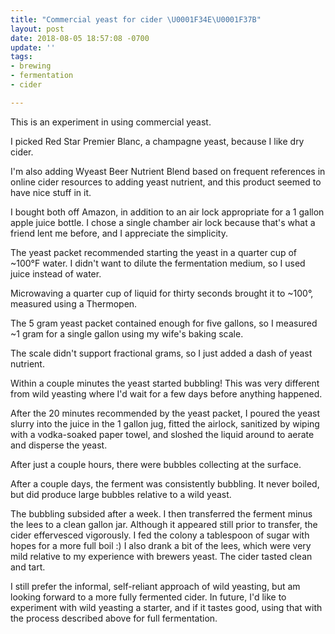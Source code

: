 ```yaml
---
title: "Commercial yeast for cider \U0001F34E\U0001F37B"
layout: post
date: 2018-08-05 18:57:08 -0700
update: ''
tags:
- brewing
- fermentation
- cider

---
```

This is an experiment in using commercial yeast.

I picked Red Star Premier Blanc, a champagne yeast, because I like dry cider.

I'm also adding Wyeast Beer Nutrient Blend based on frequent references in online cider resources to adding yeast nutrient, and this product seemed to have nice stuff in it.

I bought both off Amazon, in addition to an air lock appropriate for a 1 gallon apple juice bottle. I chose a single chamber air lock because that's what a friend lent me before, and I appreciate the simplicity.

The yeast packet recommended starting the yeast in a quarter cup of \~100°F water. I didn't want to dilute the fermentation medium, so I used juice instead of water.

Microwaving a quarter cup of liquid for thirty seconds brought it to \~100°, measured using a Thermopen.

The 5 gram yeast packet contained enough for five gallons, so I measured \~1 gram for a single gallon using my wife's baking scale.

The scale didn't support fractional grams, so I just added a dash of yeast nutrient.

Within a couple minutes the yeast started bubbling! This was very different from wild yeasting where I'd wait for a few days before anything happened.

After the 20 minutes recommended by the yeast packet, I poured the yeast slurry into the juice in the 1 gallon jug, fitted the airlock, sanitized by wiping with a vodka-soaked paper towel, and sloshed the liquid around to aerate and disperse the yeast.

After just a couple hours, there were bubbles collecting at the surface.

After a couple days, the ferment was consistently bubbling. It never boiled, but did produce large bubbles relative to a wild yeast.

The bubbling subsided after a week. I then transferred the ferment minus the lees to a clean gallon jar. Although it appeared still prior to transfer, the cider effervesced vigorously. I fed the colony a tablespoon of sugar with hopes for a more full boil :) I also drank a bit of the lees, which were very mild relative to my experience with brewers yeast. The cider tasted clean and tart.

I still prefer the informal, self-reliant approach of wild yeasting, but am looking forward to a more fully fermented cider. In future, I'd like to experiment with wild yeasting a starter, and if it tastes good, using that with the process described above for full fermentation.